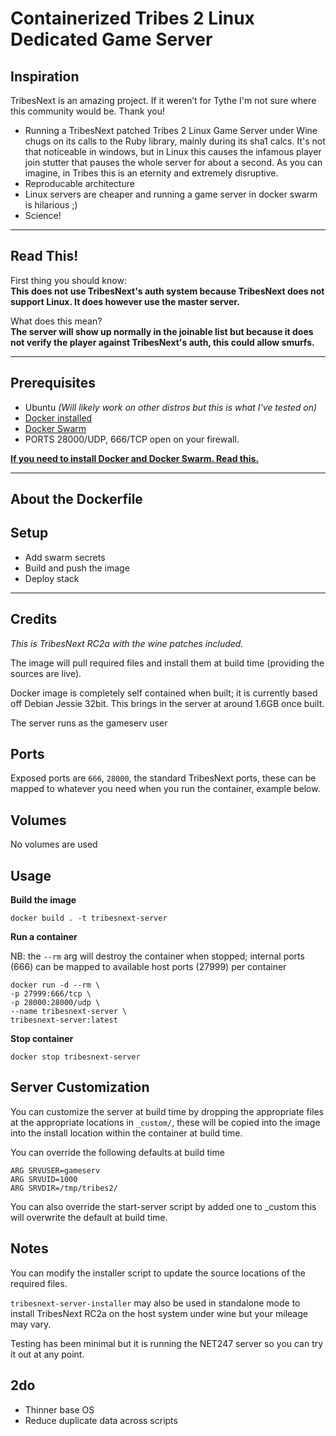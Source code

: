 # Containerized Tribes 2 Linux Dedicated Game Server

## Inspiration
TribesNext is an amazing project. If it weren’t for Tythe I'm not sure where this community would be. Thank you!  

- Running a TribesNext patched Tribes 2 Linux Game Server under Wine chugs on its calls to the Ruby library, mainly during its sha1 calcs. It's not that noticeable in windows, but in Linux this causes the infamous player join stutter that pauses the whole server for about a second. As you can imagine, in Tribes this is an eternity and extremely disruptive.
- Reproducable architecture
- Linux servers are cheaper and running a game server in docker swarm is hilarious ;)
- Science! 

---

## Read This!
First thing you should know:  
**This does not use TribesNext's auth system because TribesNext does not support Linux. It does however use the master server.**

What does this mean?  
**The server will show up normally in the joinable list but because it does not verify the player against TribesNext's auth, this could allow smurfs.**

---

## Prerequisites
 - Ubuntu *(Will likely work on other distros but this is what I've tested on)*
 - [Docker installed](HOW_TO_INSTALL_DOCKER.md)
 - [Docker Swarm](HOW_TO_INSTALL_DOCKER.md)
 - PORTS 28000/UDP, 666/TCP open on your firewall.

**[If you need to install Docker and Docker Swarm. Read this.](HOW_TO_INSTALL_DOCKER.md)**

---

## About the Dockerfile



## Setup

- Add swarm secrets
- Build and push the image
- Deploy stack



---

## Credits

*This is TribesNext RC2a with the wine patches included.*

The image will pull required files and install them at build time (providing the sources are live). 

Docker image is completely self contained when built; it is currently based off Debian Jessie 32bit. This brings in the server at around 1.6GB once built.

The server runs as the gameserv user


## Ports
Exposed ports are `666`, `28000`, the standard TribesNext ports, these can be mapped to whatever you need when you run the container, example below.


## Volumes
No volumes are used


## Usage
**Build the image**

`docker build . -t tribesnext-server`

**Run a container**

NB: the `--rm` arg will destroy the container when stopped; internal ports (666) can be mapped to available host ports (27999) per container
```
docker run -d --rm \
-p 27999:666/tcp \
-p 28000:28000/udp \
--name tribesnext-server \
tribesnext-server:latest
```

**Stop container**

`docker stop tribesnext-server`


## Server Customization
You can customize the server at build time by dropping the appropriate files at the appropriate locations in `_custom/`, these will be copied into the image into the install location within the container at build time.


You can override the following defaults at build time
```
ARG SRVUSER=gameserv
ARG SRVUID=1000
ARG SRVDIR=/tmp/tribes2/
```

You can also override the start-server script by added one to _custom this will overwrite the default at build time.



## Notes
You can modify the installer script to update the source locations of the required files.

`tribesnext-server-installer` may also be used in standalone mode to install TribesNext RC2a on the host system under wine but your mileage may vary.

Testing has been minimal but it is running the NET247 server so you can try it out at any point.

## 2do
* Thinner base OS
* Reduce duplicate data across scripts

